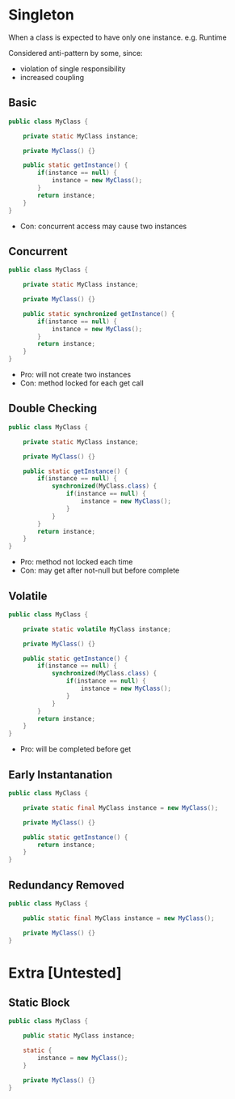 
# Singleton

When a class is expected to have only one instance. e.g. Runtime

Considered anti-pattern by some, since:

- violation of single responsibility
- increased coupling

## Basic

```java
public class MyClass {

    private static MyClass instance;

    private MyClass() {}

    public static getInstance() {
        if(instance == null) {
            instance = new MyClass();
        }
        return instance;
    }
}
```

- Con: concurrent access may cause two instances

## Concurrent

```java
public class MyClass {

    private static MyClass instance;

    private MyClass() {}

    public static synchronized getInstance() {
        if(instance == null) {
            instance = new MyClass();
        }
        return instance;
    }
}
```

- Pro: will not create two instances
- Con: method locked for each get call

## Double Checking

```java
public class MyClass {

    private static MyClass instance;

    private MyClass() {}

    public static getInstance() {
        if(instance == null) {
            synchronized(MyClass.class) {
                if(instance == null) {
                    instance = new MyClass();
                }
            }
        }
        return instance;
    }
}
```

- Pro: method not locked each time
- Con: may get after not-null but before complete

## Volatile

```java
public class MyClass {

    private static volatile MyClass instance;

    private MyClass() {}

    public static getInstance() {
        if(instance == null) {
            synchronized(MyClass.class) {
                if(instance == null) {
                    instance = new MyClass();
                }
            }
        }
        return instance;
    }
}
```

- Pro: will be completed before get

## Early Instantanation

```java
public class MyClass {

    private static final MyClass instance = new MyClass();

    private MyClass() {}

    public static getInstance() {
        return instance;
    }
}
```

## Redundancy Removed

```java
public class MyClass {

    public static final MyClass instance = new MyClass();

    private MyClass() {}
}
```

# Extra [Untested]

## Static Block

```java
public class MyClass {

    public static MyClass instance;

    static {
        instance = new MyClass();
    }

    private MyClass() {}
}
```

